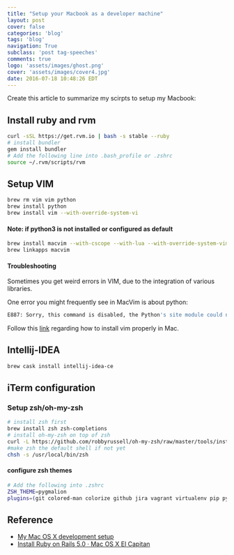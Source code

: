 ```yaml
---
title: "Setup your Macbook as a developer machine"
layout: post
cover: false
categories: 'blog'
tags: 'blog'
navigation: True
subclass: 'post tag-speeches'
comments: true
logo: 'assets/images/ghost.png'
cover: 'assets/images/cover4.jpg'
date: 2016-07-18 10:48:26 EDT
---
```


Create this article to summarize my scirpts to setup my Macbook:

## Install ruby and rvm

```bash
curl -sSL https://get.rvm.io | bash -s stable --ruby
# install bundler
gem install bundler
# Add the following line into .bash_profile or .zshrc
source ~/.rvm/scripts/rvm
```

## Setup VIM

```bash
brew rm vim vim python
brew install python
brew install vim --with-override-system-vi
```

#### Note: if python3 is not installed or configured as default

```bash
brew install macvim --with-cscope --with-lua --with-override-system-vim --with-luajit --with-python
brew linkapps macvim
```

#### Troubleshooting

Sometimes you get weird errors in VIM, due to the integration of various libraries. 

One error you might frequently see in MacVim is about python:

```bash
E887: Sorry, this command is disabled, the Python's site module could not be loaded.
```

Follow this [link](http://www.oschrenk.com/vim-youcompleteme-and-python/) regarding how to install vim properly in Mac.




## Intellij-IDEA

```bash
brew cask install intellij-idea-ce
```

## iTerm configuration

### Setup zsh/oh-my-zsh

```bash
# install zsh first
brew install zsh zsh-completions
# install oh-my-zsh on top of zsh
curl -L https://github.com/robbyrussell/oh-my-zsh/raw/master/tools/install.sh | sh
#make zsh the default shell if not yet
chsh -s /usr/local/bin/zsh
```

#### configure zsh themes

```bash
# Add the following into .zshrc
ZSH_THEME=pygmalion
plugins=(git colored-man colorize github jira vagrant virtualenv pip python brew osx zsh-syntax-highlighting)<Paste>
```

## Reference

- [My Mac OS X development setup](http://www.codejuggle.dj/my-mac-os-x-development-setup/)
- [Install Ruby on Rails 5.0 · Mac OS X El Capitan](http://railsapps.github.io/installrubyonrails-mac.html)
